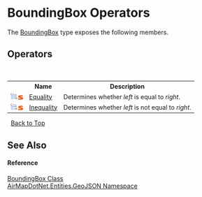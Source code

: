 # BoundingBox Operators
 

The <a href="20ac6f55-39e2-3a96-2d6d-ebf660bc398a">BoundingBox</a> type exposes the following members.


## Operators
&nbsp;<table><tr><th></th><th>Name</th><th>Description</th></tr><tr><td>![Public operator](media/puboperator.gif "Public operator")![Static member](media/static.gif "Static member")</td><td><a href="82d85f9b-3f68-994a-7b98-f40c0dd56250">Equality</a></td><td>
Determines whether *left* is equal to *right*.</td></tr><tr><td>![Public operator](media/puboperator.gif "Public operator")![Static member](media/static.gif "Static member")</td><td><a href="46071162-fd33-2e81-fd59-021396151836">Inequality</a></td><td>
Determines whether *left* is not equal to *right*.</td></tr></table>&nbsp;
<a href="#boundingbox-operators">Back to Top</a>

## See Also


#### Reference
<a href="20ac6f55-39e2-3a96-2d6d-ebf660bc398a">BoundingBox Class</a><br /><a href="1d543ca6-8481-5d96-aca1-a1b2d108871c">AirMapDotNet.Entities.GeoJSON Namespace</a><br />